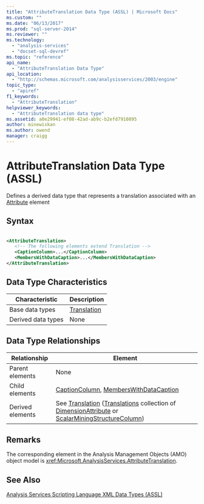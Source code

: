 ```yaml
---
title: "AttributeTranslation Data Type (ASSL) | Microsoft Docs"
ms.custom: ""
ms.date: "06/13/2017"
ms.prod: "sql-server-2014"
ms.reviewer: ""
ms.technology: 
  - "analysis-services"
  - "docset-sql-devref"
ms.topic: "reference"
api_name: 
  - "AttributeTranslation Data Type"
api_location: 
  - "http://schemas.microsoft.com/analysisservices/2003/engine"
topic_type: 
  - "apiref"
f1_keywords: 
  - "AttributeTranslation"
helpviewer_keywords: 
  - "AttributeTranslation data type"
ms.assetid: a0e29941-ef08-42ad-ab9c-b2efd7910895
author: minewiskan
ms.author: owend
manager: craigg
---
```

# AttributeTranslation Data Type (ASSL)
  Defines a derived data type that represents a translation associated with an [Attribute](../objects/attribute-element-assl.md) element  
  
## Syntax  
  
```xml  
  
<AttributeTranslation>  
   <!-- The following elements extend Translation -->  
   <CaptionColumn>...</CaptionColumn>  
   <MembersWithDataCaption>...</MembersWithDataCaption>  
</AttributeTranslation>  
```  
  
## Data Type Characteristics  
  
|Characteristic|Description|  
|--------------------|-----------------|  
|Base data types|[Translation](translation-data-type-assl.md)|  
|Derived data types|None|  
  
## Data Type Relationships  
  
|Relationship|Element|  
|------------------|-------------|  
|Parent elements|None|  
|Child elements|[CaptionColumn](../objects/column-element-assl.md), [MembersWithDataCaption](../properties/caption-element-assl.md)|  
|Derived elements|See [Translation](../objects/translation-element-assl.md) ([Translations](../collections/translations-element-assl.md) collection of [DimensionAttribute](dimensionattribute-data-type-assl.md) or [ScalarMiningStructureColumn](miningstructurecolumn-data-type-assl.md))|  
  
## Remarks  
 The corresponding element in the Analysis Management Objects (AMO) object model is <xref:Microsoft.AnalysisServices.AttributeTranslation>.  
  
## See Also  
 [Analysis Services Scripting Language XML Data Types &#40;ASSL&#41;](analysis-services-scripting-language-xml-data-types-assl.md)  
  
  
